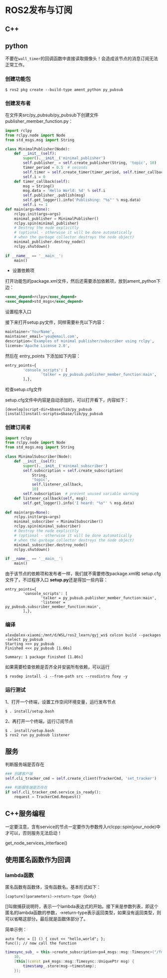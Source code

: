 # ROS2发布与订阅

## C++

## python

不要在`wall_timer`的回调函数中直接读取摄像头！会造成该节点的消息订阅无法正常工作。

### 创建功能包

```shell
$ ros2 pkg create --build-type ament_python py_pubsub
```

### 创建发布者

在文件夹src/py_pubsub/py_pubsub下创建文件publisher_member_function.py：

```python
import rclpy
from rclpy.node import Node
from std_msgs.msg import String

class MinimalPublisher(Node):
    def __init__(self):
        super().__init__('minimal_publisher')
        self.publisher_ = self.create_publisher(String, 'topic', 10)
        timer_period = 0.5  # seconds
        self.timer = self.create_timer(timer_period, self.timer_callback)
        self.i = 0
    def timer_callback(self):
        msg = String()
        msg.data = 'Hello World: %d' % self.i
        self.publisher_.publish(msg)
        self.get_logger().info('Publishing: "%s"' % msg.data)
        self.i += 1
def main(args=None):
    rclpy.init(args=args)
    minimal_publisher = MinimalPublisher()
    rclpy.spin(minimal_publisher)
    # Destroy the node explicitly
    # (optional - otherwise it will be done automatically
    # when the garbage collector destroys the node object)
    minimal_publisher.destroy_node()
    rclpy.shutdown()
 
if __name__ == '__main__':
    main()
```

- 设置依赖项

打开功能包的package.xml文件，然后还需要添加依赖项，放到ament_python下边： 

```xml
<exec_depend>rclpy</exec_depend>
<exec_depend>std_msgs</exec_depend>
```

 设置程序入口

 接下来打开setup.py文件，同样需要补充以下内容： 

```python
maintainer='YourName',
maintainer_email='you@email.com',
description='Examples of minimal publisher/subscriber using rclpy',
license='Apache License 2.0',

```

  然后在 entry_points 下添加如下内容： 

```python
entry_points={
        'console_scripts': [
                'talker = py_pubsub.publisher_member_function:main',
        ],},

```

 检查setup.cfg文件

 setup.cfg文件中内容是自动添加的，可以打开看下，内容如下： 

```shell
[develop]script-dir=$base/lib/py_pubsub
[install]install-scripts=$base/lib/py_pubsub

```

### 创建订阅者

```python
import rclpy
from rclpy.node import Node
from std_msgs.msg import String
 
class MinimalSubscriber(Node):
    def __init__(self):
        super().__init__('minimal_subscriber')
        self.subscription = self.create_subscription(
            String,
            'topic',
            self.listener_callback,
            10)
        self.subscription  # prevent unused variable warning
    def listener_callback(self, msg):
        self.get_logger().info('I heard: "%s"' % msg.data)
 
def main(args=None):
    rclpy.init(args=args)
    minimal_subscriber = MinimalSubscriber()
    rclpy.spin(minimal_subscriber)
    # Destroy the node explicitly
    # (optional - otherwise it will be done automatically
    # when the garbage collector destroys the node object)
    minimal_subscriber.destroy_node()
    rclpy.shutdown()
 
if __name__ == '__main__':
    main()
```

由于该节点的依赖项和发布者一样，我们就不需要修改package.xml和 setup.cfg文件了，不过程序入口 **setup.py**还是得加一些内容： 

```shell
entry_points={
        'console_scripts': [
                'talker = py_pubsub.publisher_member_function:main',
                'listener = py_pubsub.subscriber_member_function:main',
        ],},
```

### 编译

```shell
alex@alex-xiaomi:/mnt/d/WSL/ros2_learn/gyj_ws$ colcon build --packages
-select py_pubsub
Starting >>> py_pubsub
Finished <<< py_pubsub [1.66s]

Summary: 1 package finished [1.86s]
```

如果需要检查依赖是否齐全并安装所有依赖，可以运行

```shell
$ rosdep install -i --from-path src --rosdistro foxy -y
```

### 运行测试

1、打开一个终端，设置工作空间环境变量，运行发布节点

```shell
$ . install/setup.bash
```

2、再打开一个终端，运行订阅节点

```shell
$ . install/setup.bash   
$ ros2 run py_pubsub listener
```

## 

## 服务

判断服务端是否存在

```python
### 创建客户端
self.cli_tracker_cmd = self.create_client(TrackerCmd, 'set_tracker')

### 判断服务端是否存在
if self.cli_tracker_cmd.service_is_ready():
    request = TrackerCmd.Request()
```





## C++服务编程

一定要注意，含有service的节点一定要作为参数传入rclcpp::spin(your_node)中才可以，否则服务无法启动！





get_node_services_interface()





## 使用匿名函数作为回调

### lambda函数

匿名函数有函数体，没有函数名。基本形式如下：

`[capture](parameters)->return-type {body}`

[]叫做捕获说明符，表示一个lambda表达式的开始。接下来是参数列表，即这个匿名的lambda函数的参数，->return-type表示返回类型，如果没有返回类型，则可以省略这部分。最后就是函数体部分了。

简单示例：

```shell
auto func = [] () { cout << "hello,world"; };
func(); // now call the function
```





```c++
timesync_sub_ = this->create_subscription<px4_msgs::msg::Timesync>("/fmu/timesync/out",
    10,
    [this](const px4_msgs::msg::Timesync::UniquePtr msg) {
        timestamp_.store(msg->timestamp);
    });
```

